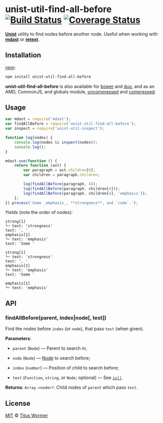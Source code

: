 # unist-util-find-all-before [![Build Status](https://img.shields.io/travis/wooorm/unist-util-find-all-before.svg)](https://travis-ci.org/wooorm/unist-util-find-all-before) [![Coverage Status](https://img.shields.io/codecov/c/github/wooorm/unist-util-find-all-before.svg)](https://codecov.io/github/wooorm/unist-util-find-all-before?branch=master)

[**Unist**](https://github.com/wooorm/unist) utility to find nodes before
another node. Useful when working with [**mdast**](https://github.com/wooorm/mdast)
or [**retext**](https://github.com/wooorm/retext).

## Installation

[npm](https://docs.npmjs.com/cli/install):

```bash
npm install unist-util-find-all-before
```

**unist-util-find-all-before** is also available for
[bower](http://bower.io/#install-packages) and [duo](http://duojs.org/#getting-started),
and as an AMD, CommonJS, and globals module, [uncompressed](unist-util-find-all-before.js)
and [compressed](unist-util-find-all-before.min.js).

## Usage

```js
var mdast = require('mdast');
var findAllBefore = require('unist-util-find-all-before');
var inspect = require('unist-util-inspect');

function log(nodes) {
    console.log(nodes && inspect(nodes));
    console.log();
}

mdast.use(function () {
    return function (ast) {
        var paragraph = ast.children[0];
        var children = paragraph.children;

        log(findAllBefore(paragraph, 4));
        log(findAllBefore(paragraph, children[4]));
        log(findAllBefore(paragraph, children[4], 'emphasis'));
    };
}).process('Some _emphasis_, **strongness**, and `code`.');
```

Yields (note the order of nodes):

```text
strong[1]
└─ text: 'strongness'
text: ', '
emphasis[1]
└─ text: 'emphasis'
text: 'Some '

strong[1]
└─ text: 'strongness'
text: ', '
emphasis[1]
└─ text: 'emphasis'
text: 'Some '

emphasis[1]
└─ text: 'emphasis'
```

## API

### findAllBefore(parent, index|node\[, test\])

Find the nodes before `index` (or `node`), that pass `test` (when given).

**Parameters**:

*   `parent` (`Node`) — Parent to search in;

*   `node` (`Node`)
    — [Node](https://github.com/wooorm/unist#unist-nodes) to search before;

*   `index` (`number`) — Position of child to search before;

*   `test` (`Function`, `string`, or `Node`; optional)
    — See [`is()`](https://github.com/wooorm/unist-util-is#istest-node-index-parent-context).

**Returns**: `Array.<node>?`. Child nodes of `parent` which pass `test`.

## License

[MIT](LICENSE) © [Titus Wormer](http://wooorm.com)
